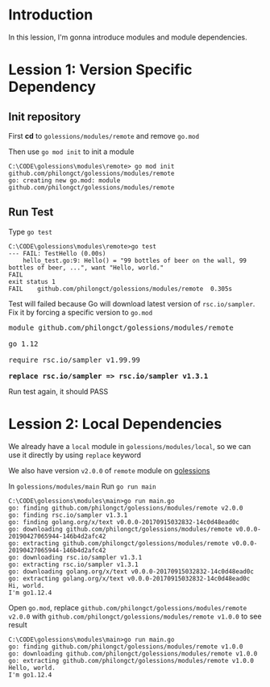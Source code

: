 
# Introduction
In this lession, I'm gonna introduce modules and module dependencies.

# Lession 1: Version Specific Dependency
## Init repository
First **cd** to `golessions/modules/remote` and remove `go.mod`

Then use `go mod init` to init a module
```
C:\CODE\golessions\modules\remote> go mod init github.com/philongct/golessions/modules/remote
go: creating new go.mod: module github.com/philongct/golessions/modules/remote
```

## Run Test
Type `go test`
```
C:\CODE\golessions\modules\remote>go test
--- FAIL: TestHello (0.00s)
    hello_test.go:9: Hello() = "99 bottles of beer on the wall, 99 bottles of beer, ...", want "Hello, world."
FAIL
exit status 1
FAIL    github.com/philongct/golessions/modules/remote  0.305s
```
Test will failed because Go will download latest version of `rsc.io/sampler`. Fix it by forcing a specific version to `go.mod`

<pre>
module github.com/philongct/golessions/modules/remote

go 1.12

require rsc.io/sampler v1.99.99

<b>replace rsc.io/sampler => rsc.io/sampler v1.3.1</b>
</pre>

Run test again, it should PASS

# Lession 2: Local Dependencies
We already have a `local` module in `golessions/modules/local`, so we can use it directly by using `replace` keyword

We also have version `v2.0.0` of `remote` module on [golessions](http://github.com/philongct/golessions)

In `golessions/modules/main` Run `go run main`
```
C:\CODE\golessions\modules\main>go run main.go
go: finding github.com/philongct/golessions/modules/remote v2.0.0
go: finding rsc.io/sampler v1.3.1
go: finding golang.org/x/text v0.0.0-20170915032832-14c0d48ead0c
go: downloading github.com/philongct/golessions/modules/remote v0.0.0-20190427065944-146b4d2afc42
go: extracting github.com/philongct/golessions/modules/remote v0.0.0-20190427065944-146b4d2afc42
go: downloading rsc.io/sampler v1.3.1
go: extracting rsc.io/sampler v1.3.1
go: downloading golang.org/x/text v0.0.0-20170915032832-14c0d48ead0c
go: extracting golang.org/x/text v0.0.0-20170915032832-14c0d48ead0c
Hi, world.
I'm go1.12.4
```

Open `go.mod`, replace `github.com/philongct/golessions/modules/remote v2.0.0` with `github.com/philongct/golessions/modules/remote v1.0.0` to see result

```
C:\CODE\golessions\modules\main>go run main.go
go: finding github.com/philongct/golessions/modules/remote v1.0.0
go: downloading github.com/philongct/golessions/modules/remote v1.0.0
go: extracting github.com/philongct/golessions/modules/remote v1.0.0
Hello, world.
I'm go1.12.4
```